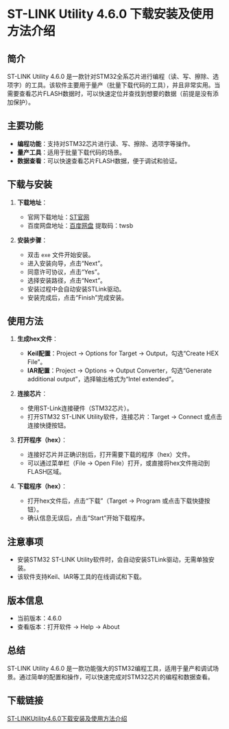 # ST-LINK Utility 4.6.0 下载安装及使用方法介绍

## 简介
ST-LINK Utility 4.6.0 是一款针对STM32全系芯片进行编程（读、写、擦除、选项字）的工具。该软件主要用于量产（批量下载代码的工具），并且非常实用。当需要查看芯片FLASH数据时，可以快速定位并查找到想要的数据（前提是没有添加保护）。

## 主要功能
- **编程功能**：支持对STM32芯片进行读、写、擦除、选项字等操作。
- **量产工具**：适用于批量下载代码的场景。
- **数据查看**：可以快速查看芯片FLASH数据，便于调试和验证。

## 下载与安装
1. **下载地址**：
   - 官网下载地址：[ST官网](https://www.st.com/en/development-tools/stsw-link004.html)
   - 百度网盘地址：[百度网盘](https://pan.baidu.com/s/1mFlU5iBf6pznrGKOiC3iAw) 提取码：twsb

2. **安装步骤**：
   - 双击 `exe` 文件开始安装。
   - 进入安装向导，点击“Next”。
   - 同意许可协议，点击“Yes”。
   - 选择安装路径，点击“Next”。
   - 安装过程中会自动安装STLink驱动。
   - 安装完成后，点击“Finish”完成安装。

## 使用方法
1. **生成hex文件**：
   - **Keil配置**：Project -> Options for Target -> Output，勾选“Create HEX File”。
   - **IAR配置**：Project -> Options -> Output Converter，勾选“Generate additional output”，选择输出格式为“Intel extended”。

2. **连接芯片**：
   - 使用ST-Link连接硬件（STM32芯片）。
   - 打开STM32 ST-LINK Utility软件，连接芯片：Target -> Connect 或点击连接快捷按钮。

3. **打开程序（hex）**：
   - 连接好芯片并正确识别后，打开需要下载的程序（hex）文件。
   - 可以通过菜单栏（File -> Open File）打开，或直接将hex文件拖动到FLASH区域。

4. **下载程序（hex）**：
   - 打开hex文件后，点击“下载”（Target -> Program 或点击下载快捷按钮）。
   - 确认信息无误后，点击“Start”开始下载程序。

## 注意事项
- 安装STM32 ST-LINK Utility软件时，会自动安装STLink驱动，无需单独安装。
- 该软件支持Keil、IAR等工具的在线调试和下载。

## 版本信息
- 当前版本：4.6.0
- 查看版本：打开软件 -> Help -> About

## 总结
ST-LINK Utility 4.6.0 是一款功能强大的STM32编程工具，适用于量产和调试场景。通过简单的配置和操作，可以快速完成对STM32芯片的编程和数据查看。

## 下载链接

[ST-LINKUtility4.6.0下载安装及使用方法介绍](https://pan.quark.cn/s/4f6ed61c8c2d)